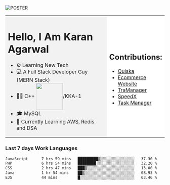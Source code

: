 <!-- ![20230107_223458 (1)-01](https://user-images.githubusercontent.com/85556603/212357966-4002f7aa-471b-4b3c-923d-f2b0d543cad5.jpeg) -->

![POSTER](https://github.com/KKA-0/KKA-0/assets/85556603/17c16f23-d298-4eb8-b6fe-b1361fc9d5ad)




<table>
  <tr>
    <td style="width: 70%; background-color: #f2f2f2;">
      <h1>Hello, I Am Karan Agarwal</h1>
      <ul>
        <li>⚙ Learning New Tech</li>
        <li>💻 A Full Stack Developer Guy (MERN Stack)</li>
        <li>👨‍💻 C++ <img align="center" width="85" src="https://img.shields.io/badge/-LeetCode-FFA116?style=for-the-badge&logo=LeetCode&logoColor=black"/>/KKA-1</li> 
        <li>🎓 MySQL</li>
        <li>🙌 Currently Learning AWS, Redis and DSA</li>  
      </ul>
    </td>
    <td style="width: 30%; background-color: #ffffff;">
      <h2>Contributions:</h2>
      <ul>
        <li><a href="https://github.com/KKA-0/Quiska">Quiska</a></li>
         <li><a href="https://agarwal-handloom.web.app/">Ecommerce Website</a></li>
         <li><a href="https://replit.com/@karanyobro/TraManager">TraManager</a></li>
         <li><a href="https://github.com/Linkin143/SpeedX">SpeedX</a></li>
        <li><a href="https://github.com/KKA-0/Task_Manager">Task Manager</a></li>
      </ul>
    </td>
  </tr>
</table>



<h3>Last 7 days Work Languages </h3> 
     
<!--START_SECTION:waka-->

```txt
JavaScript      7 hrs 59 mins   █████████▒░░░░░░░░░░░░░░░   37.30 %
PHP             6 hrs 54 mins   ████████░░░░░░░░░░░░░░░░░   32.20 %
CSS             2 hrs 47 mins   ███▒░░░░░░░░░░░░░░░░░░░░░   13.00 %
Java            1 hr 54 mins    ██▒░░░░░░░░░░░░░░░░░░░░░░   08.93 %
EJS             44 mins         █░░░░░░░░░░░░░░░░░░░░░░░░   03.46 %
```

<!--END_SECTION:waka-->
